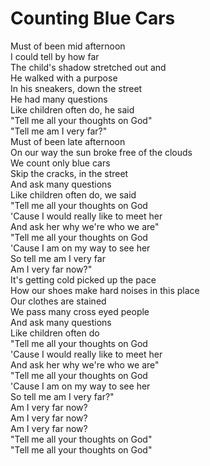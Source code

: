 # Counting Blue Cars

Must of been mid afternoon  
I could tell by how far  
The child's shadow stretched out and  
He walked with a purpose  
In his sneakers, down the street  
He had many questions  
Like children often do, he said  
"Tell me all your thoughts on God"  
"Tell me am I very far?"  
Must of been late afternoon  
On our way the sun broke free of the clouds  
We count only blue cars  
Skip the cracks, in the street  
And ask many questions  
Like children often do, we said  
"Tell me all your thoughts on God  
'Cause I would really like to meet her  
And ask her why we're who we are"  
"Tell me all your thoughts on God  
'Cause I am on my way to see her  
So tell me am I very far  
Am I very far now?"  
It's getting cold picked up the pace  
How our shoes make hard noises in this place  
Our clothes are stained  
We pass many cross eyed people  
And ask many questions  
Like children often do  
"Tell me all your thoughts on God  
'Cause I would really like to meet her  
And ask her why we're who we are"  
"Tell me all your thoughts on God  
'Cause I am on my way to see her  
So tell me am I very far?"  
Am I very far now?  
Am I very far now?  
Am I very far now?  
"Tell me all your thoughts on God"  
"Tell me all your thoughts on God"

